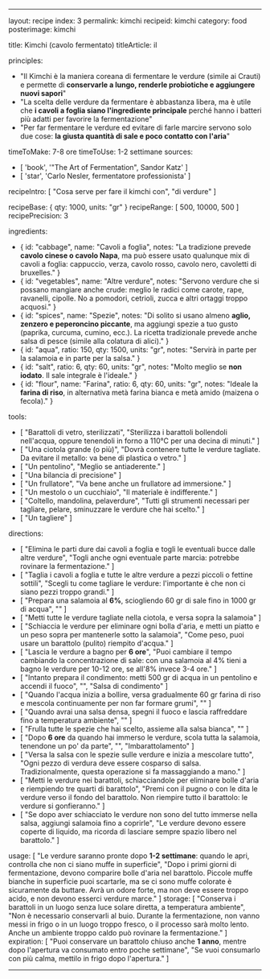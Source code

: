 ---

layout: recipe
index: 3
permalink: kimchi
recipeid: kimchi
category: food
posterimage: kimchi

title: Kimchi (cavolo fermentato)
titleArticle: il

principles:
  - "Il Kimchi è la maniera coreana di fermentare le verdure (simile ai Crauti) e permette di <strong>conservarle a lungo, renderle probiotiche e aggiungere nuovi sapori</strong>"
  - "La scelta delle verdure da fermentare è abbastanza libera, ma è utile che <strong>i cavoli a foglia siano l'ingrediente principale</strong> perché hanno i batteri più adatti per favorire la fermentazione"
  - "Per far fermentare le verdure ed evitare di farle marcire servono solo due cose: <strong>la giusta quantità di sale e poco contatto con l'aria</strong>"

timeToMake: 7-8 ore
timeToUse: 1-2 settimane
sources:
  - [ 'book', '"The Art of Fermentation", Sandor Katz' ]
  - [ 'star', 'Carlo Nesler, fermentatore professionista' ]

recipeIntro: [ "Cosa serve per fare il kimchi con", "di verdure" ]

recipeBase: { qty: 1000, units: "gr" }
recipeRange: [ 500, 10000, 500 ]
recipePrecision: 3

ingredients:
  - { id: "cabbage",
      name: "Cavoli a foglia",
      notes: "La tradizione prevede <strong>cavolo cinese o cavolo Napa</strong>, ma può essere usato qualunque mix di cavoli a foglia: cappuccio, verza, cavolo rosso, cavolo nero, cavoletti di bruxelles." }
  - { id: "vegetables",
      name: "Altre verdure",
      notes: "Servono verdure che si possano mangiare anche crude: meglio le radici come carote, rape, ravanelli, cipolle. No a pomodori, cetrioli, zucca e altri ortaggi troppo acquosi." }
  - { id: "spices",
      name: "Spezie",
      notes: "Di solito si usano almeno <strong>aglio, zenzero e peperoncino piccante</strong>, ma aggiungi spezie a tuo gusto (paprika, curcuma, cumino, ecc.). La ricetta tradizionale prevede anche salsa di pesce (simile alla colatura di alici)." }
  - { id: "aqua",
      ratio: 150,
      qty: 1500,
      units: "gr",
      notes: "Servirà in parte per la salamoia e in parte per la salsa." }
  - { id: "salt",
      ratio: 6,
      qty: 60,
      units: "gr",
      notes: "Molto meglio se <strong>non iodato</strong>. Il sale integrale è l'ideale." }
  - { id: "flour",
      name: "Farina",
      ratio: 6,
      qty: 60,
      units: "gr",
      notes: "Ideale la <strong>farina di riso</strong>, in alternativa metà farina bianca e metà amido (maizena o fecola)." }

tools:
  - [ "Barattoli di vetro, sterilizzati", "Sterilizza i barattoli bollendoli nell'acqua, oppure tenendoli in forno a 110°C per una decina di minuti." ]
  - [ "Una ciotola grande (o più)", "Dovrà contenere tutte le verdure tagliate. Da evitare il metallo: va bene di plastica o vetro." ]
  - [ "Un pentolino", "Meglio se antiaderente." ]
  - [ "Una bilancia di precisione" ]
  - [ "Un frullatore", "Va bene anche un frullatore ad immersione." ]
  - [ "Un mestolo o un cucchiaio", "Il materiale è indifferente." ]
  - [ "Coltello, mandolina, pelaverdure", "Tutti gli strumenti necessari per tagliare, pelare, sminuzzare le verdure che hai scelto." ]
  - [ "Un tagliere" ]

directions:
  - [ "Elimina le parti dure dai cavoli a foglia e togli le eventuali bucce dalle altre verdure", "Togli anche ogni eventuale parte marcia: potrebbe rovinare la fermentazione." ]
  - [ "Taglia i cavoli a foglia e tutte le altre verdure a pezzi piccoli o fettine sottili", "Scegli tu come tagliare le verdure: l'importante è che non ci siano pezzi troppo grandi." ]
  - [ "Prepara una salamoia al <strong>6%</strong>, sciogliendo <span class='qtyspan'><span data-qty='salt'>60</span> gr</span> di sale fino in <span class='qtyspan'><span data-qty='aqua' data-mult='0.6666'>1000</span> gr</span> di acqua", "" ]
  - [ "Metti tutte le verdure tagliate nella ciotola, e versa sopra la salamoia" ]
  - [ "Schiaccia le verdure per eliminare ogni bolla d'aria, e metti un piatto e un peso sopra per mantenerle sotto la salamoia", "Come peso, puoi usare un barattolo (pulito) riempito d'acqua." ]
  - [ "Lascia le verdure a bagno per <strong>6 ore</strong>", "Puoi cambiare il tempo cambiando la concentrazione di sale: con una salamoia al 4% tieni a bagno le verdure per 10-12 ore, se all'8% invece 3-4 ore." ]
  - [ "Intanto prepara il condimento: metti <span class='qtyspan'><span data-qty='aqua' data-mult='0.3333'>500</span> gr</span> di acqua in un pentolino e accendi il fuoco", "", "Salsa di condimento" ]
  - [ "Quando l'acqua inizia a bollire, versa gradualmente <span class='qtyspan'><span data-qty='flour'>60</span> gr</span> farina di riso e mescola continuamente per non far formare grumi", "" ]
  - [ "Quando avrai una salsa densa, spegni il fuoco e lascia raffreddare fino a temperatura ambiente", "" ]
  - [ "Frulla tutte le spezie che hai scelto, assieme alla salsa bianca", "" ]
  - [ "Dopo <strong>6 ore</strong> da quando hai immerso le verdure, scola tutta la salamoia, tenendone un po' da parte", "", "Imbarattolamento" ]
  - [ "Versa la salsa con le spezie sulle verdure e inizia a mescolare tutto", "Ogni pezzo di verdura deve essere cosparso di salsa. Tradizionalmente, questa operazione si fa massaggiando a mano." ]
  - [ "Metti le verdure nei barattoli, schiacciandole per eliminare bolle d'aria e riempiendo tre quarti di barattolo", "Premi con il pugno o con le dita le verdure verso il fondo del barattolo. Non riempire tutto il barattolo: le verdure si gonfieranno." ]
  - [ "Se dopo aver schiacciato le verdure non sono del tutto immerse nella salsa, aggiungi salamoia fino a coprirle", "Le verdure devono essere coperte di liquido, ma ricorda di lasciare sempre spazio libero nel barattolo." ]

usage: [ "Le verdure saranno pronte dopo <strong>1-2 settimane</strong>: quando le apri, controlla che non ci siano muffe in superficie", "Dopo i primi giorni di fermentazione, devono comparire bolle d'aria nel barattolo. Piccole muffe bianche in superficie puoi scartarle, ma se ci sono muffe colorate è sicuramente da buttare. Avrà un odore forte, ma non deve essere troppo acido, e non devono esserci verdure marce." ]
storage: [ "Conserva i barattoli in un luogo senza luce solare diretta, a temperatura ambiente", "Non è necessario conservarli al buio. Durante la fermentazione, non vanno messi in frigo o in un luogo troppo fresco, o il processo sarà molto lento. Anche un ambiente troppo caldo può rovinare la fermentazione." ]
expiration: [ "Puoi conservare un barattolo chiuso anche <strong>1 anno</strong>, mentre dopo l'apertura va consumato entro poche settimane", "Se vuoi consumarlo con più calma, mettilo in frigo dopo l'apertura." ]

---